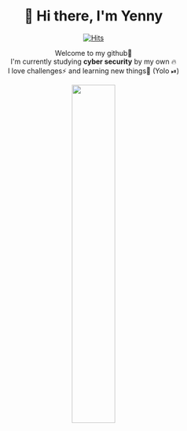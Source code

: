 <div align=center><h1> 👋 Hi there, I'm Yenny </h1>

[![Hits](https://hits.seeyoufarm.com/api/count/incr/badge.svg?url=https%3A%2F%2Fgithub.com%2FYennytime%2Fhit-counter&count_bg=%23B0E0FF&title_bg=%2390CBD9&icon=&icon_color=%23000000&title=hits&edge_flat=false)](https://hits.seeyoufarm.com)

Welcome to my github💙 <br>
I'm currently studying **cyber security** by my own 🔥 <br>
I love challenges⚡️ and learning new things💫 (Yolo ⏯) <br>


<a href="s">
  <img src="https://github-readme-stats.vercel.app/api?username=Yennytime&theme=transparent&show_icons=true" width="42%" />
</a>


</div>


